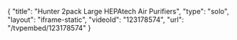 {
    "title": "Hunter 2pack Large HEPAtech Air Purifiers",
    "type": "solo",
    "layout": "iframe-static",
    "videoId": "123178574",
    "url": "\/tvpembed\/123178574"
}